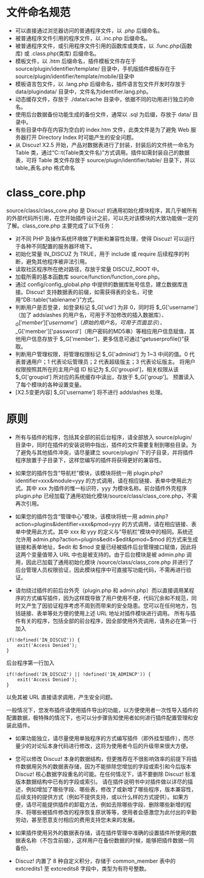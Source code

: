 # 文件命名规范
- 可以直接通过浏览器访问的普通程序文件，以 .php 后缀命名。
- 被普通程序文件引用的程序文件，以 .inc.php 后缀命名。
- 被普通程序文件，或引用程序文件引用的函数库或类库，以 .func.php(函数库) 或 .class.php(类库) 后缀命名。
- 模板文件，以 .htm 后缀命名，插件模板文件存在于 source/plugin/identifier/template/ 目录中，手机版插件模板存在于 source/plugin/identifier/template/mobile/目录中
- 模板语言包文件，以 .lang.php 后缀命名，插件语言包文件开发时存放于 data/plugindata/ 目录中，文件名为identifier.lang.php。
- 动态缓存文件，存放于 ./data/cache 目录中，依据不同的功用进行独立的命名。
- 使用后台数据备份功能生成的备份文件，通常以 .sql 为后缀，存放于 data/ 目录中。
- 有些目录中存在内容为空白的 index.htm 文件，此类文件是为了避免 Web 服务器打开 Directory Index 时可能产生的安全问题。
- 从 Discuz! X2.5 开始，产品对数据表进行了封装，封装后的文件统一命名为 Table 类，通过“C::t(Table类文件名)”方式调用。插件如需封装自己的数据表，可将 Table 类文件存放于 source/plugin/identifier/table/ 目录下，并以 table_表名.php 格式命名

# class_core.php
source/class/class_core.php 是 Discuz! 的通用初始化模块程序，其几乎被所有的外部代码所引用，在您开始插件设计之前，可以先对该模块的大致功能做一定的了解。class_core.php 主要完成了以下任务：
- 对不同 PHP 及操作系统环境做了判断和兼容性处理，使得 Discuz! 可以运行于各种不同配置的服务器环境下。
- 初始化常量 IN_DISCUZ 为 TRUE，用于 include 或 require 后续程序的判断，避免其他程序被非法引用。
- 读取社区程序所在绝对路径，存放于常量 DISCUZ_ROOT 中。
- 加载所需的基本函数库 source/function/function_core.php。
- 通过 config/config_global.php 中提供的数据库账号信息，建立数据库连接。Discuz! 支持数据表的前缀，如需获得表的全名，可使用“DB::table('tablename')”方式。
- 判断用户是否登录，如登录标记 $_G['uid'] 为非 0，同时将 $_G['username']（加了 addslashes 的用户名，可用于不加修改的插入数据库）、 $_G['member']['username']（原始的用户名，可用于页面显示）、$_G['member']['password']（用户密码的MD5串）等相应用户信息赋值，其他用户信息存放于 $_G['member']，更多信息可通过“getuserprofile()”获取。
- 判断用户管理权限，将管理权限标记 $_G['adminid'] 为 1~3 中间的值。0 代表普通用户；1 代表论坛管理员；2 代表超级版主；3 代表论坛版主。 将用户权限按照其所在的主用户组 ID 标记为 $_G['groupid']，相关权限从该 $_G['groupid'] 所对应的系统缓存中读出，存放于 $_G['group']。
预置读入了每个模块的各种设置变量。
- [X2.5变更内容] $_G['username'] 将不进行 addslashes 处理。


# 原则
- 所有与插件的程序，包括其全部的前后台程序，请全部放入 source/plugin/ 目录中，同时在插件的安装说明中指出，插件的文件需要复制到哪些目录。为了避免与其他插件冲突，请尽量建立 source/plugin/ 下的子目录，并将插件程序放置于子目录下，这样您编写的插件将获得更好的兼容性。
- 如果您的插件包含“导航栏”模块，该模块将统一用 plugin.php?identifier=xxx&module=yyy 的方式调用，请在相应链接、表单中使用此方式。其中 xxx 为插件的惟一标识符，yyy 为模块名称。前台插件外壳程序 plugin.php 已经加载了通用初始化模块/source/class/class_core.php，不需再次引用。

- 如果您的插件包含“管理中心”模块，该模块将统一用 admin.php?action=plugins&identifier=xxx&pmod=yyy 的方式调用，请在相应链接、表单中使用此方式。其中 xxx 和 yyy 的定义与“导航栏”模块中的相同。系统还允许用 admin.php?action=plugins&edit=$edit&pmod=$mod 的方式来生成链接和表单地址，$edit 和 $mod 变量已经被插件后台管理接口赋值，因此将这两个变量值带入 URL 中也是被支持的。由于后台模块是被 admin.php 调用，因此已加载了通用初始化模块 /source/class/class_core.php 并进行了后台管理人员权限验证，因此模块程序中可直接写功能代码，不需再进行验证。

- 请勿绕过插件的前后台外壳（plugin.php 和 admin.php）而以直接调用某程序的方式编写插件，因为这样既导致了用户使用不便，代码冗余和不规范，同时又产生了因验证程序考虑不周到而带来的安全隐患。您可以在任何地方，包括链接、表单等处方便的使用上述 URL 地址对插件模块进行调用。
所有与插件有关的程序，包括全部的前台程序，因全部使用外壳调用，请务必在第一行加入
```
if(!defined('IN_DISCUZ')) {
	exit('Access Denied');
}
```
后台程序第一行加入
```
if(!defined('IN_DISCUZ') || !defined('IN_ADMINCP')) {
	exit('Access Denied');
}
```
以免其被 URL 直接请求调用，产生安全问题。

一般情况下，您发布插件请使用插件导出的功能，以方便使用者一次性导入插件的配置数据，极特殊的情况下，也可以分步骤告知使用者如何进行插件配置管理和安装此插件。

- 如果功能独立，请尽量使用单独程序的方式编写插件（即外挂型插件），而尽量少的对论坛本身代码进行修改，这将为使用者今后的升级带来很大方便。
- 您可以修改 Discuz! 本身的数据结构，但更推荐在不很影响效率的前提下将插件数据用另外的数据表存储，因为不能排除您增加的字段或索引和今后版本 Discuz! 核心数据字段重名的可能。在任何情况下，请不要删除 Discuz! 标准版本数据结构中已有的字段或索引。
请在插件说明书中对插件做以详尽的描述，例如增加了哪些字段、哪些表，修改了或新增了哪些程序，版本兼容性，后续支持的提供方式（例如不提供支持，或以什么样的方式提供）。如果方便，请尽可能提供插件的卸载方法，例如去除哪些字段、删除哪些新增的程序、将哪些被插件修改的程序恢复原状等等，使用者会感激您为此付出的辛勤劳动，甚至愿意支付相应的费用支持您未来的发展。

- 如果插件使用另外的数据表存储，请在插件管理中准确的设置插件所使用的数据表名称（不包含前缀），这样用户在备份数据的时候，能够把插件数据一同备份。
- Discuz! 内置了 8 种自定义积分，存储于 common_member 表中的 extcredits1 至 extcredits8 字段中，类型为有符号整数。

